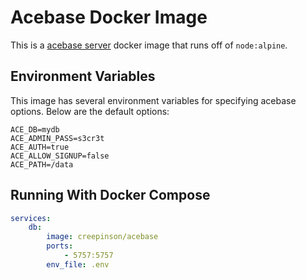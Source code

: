 # Acebase Docker Image

This is a [acebase server](https://www.npmjs.com/package/acebase-server) docker image that runs off of `node:alpine`.

## Environment Variables

This image has several environment variables for specifying acebase options. Below are the default options:

```dotenv
ACE_DB=mydb
ACE_ADMIN_PASS=s3cr3t
ACE_AUTH=true
ACE_ALLOW_SIGNUP=false
ACE_PATH=/data
```

## Running With Docker Compose

```yaml
services:
    db:
        image: creepinson/acebase
        ports:
            - 5757:5757
        env_file: .env
```
